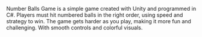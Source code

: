 Number Balls Game is a simple game created with Unity and programmed in C#. Players must hit numbered balls in the right order, using speed and strategy to win. The game gets harder as you play, making it more fun and challenging. With smooth controls and colorful visuals.
